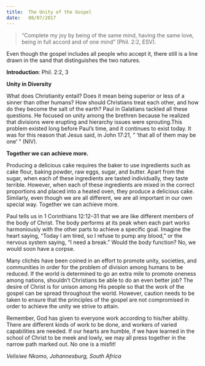 ```yaml
---
title:  The Unity of the Gospel
date:   08/07/2017
---
```


> <p></p>
> “Complete my joy by being of the same mind, having the same love, being in full accord and of one mind” (Phil. 2:2, ESV).

Even though the gospel includes all people who accept it, there still is a line drawn in the sand that distinguishes the two natures.

**Introduction**:  Phil. 2:2, 3


**Unity in Diversity**

What does Christianity entail? Does it mean being superior or less of a sinner than other humans? How should Christians treat each other, and how do they become the salt of the earth? Paul in Galatians tackled all these questions. He focused on unity among the brethren because he realized that divisions were erupting and hierarchy issues were sprouting.This problem existed long before Paul’s time, and it continues to exist today. It was for this reason that Jesus said, in John 17:21, “ ‘that all of them may be one’ ” (NIV).

**Together we can achieve more.**

Producing a delicious cake requires the baker to use ingredients such as cake flour, baking powder, raw eggs, sugar, and butter. Apart from the sugar, when each of these ingredients are tasted individually, they taste terrible. However, when each of these ingredients are mixed in the correct proportions and placed into a heated oven, they produce a delicious cake. Similarly, even though we are all different, we are all important in our own special way. Together we can achieve more.

Paul tells us in 1 Corinthians 12:12–31 that we are like different members of the body of Christ. The body performs at its peak when each part works harmoniously with the other parts to achieve a specific goal. Imagine the heart saying, “Today I am tired, so I refuse to pump any blood,” or the nervous system saying, “I need a break.” Would the body function? No, we would soon have a corpse.

Many clichés have been coined in an effort to promote unity, societies, and communities in order for the problem of division among humans to be reduced. If the world is determined to go an extra mile to promote oneness among nations, shouldn’t Christians be able to do an even better job? The desire of Christ is for unison among His people so that the work of the gospel can be spread throughout the world. However, caution needs to be taken to ensure that the principles of the gospel are not compromised in order to achieve the unity we strive to attain.

Remember, God has given to everyone work according to his/her ability. There are different kinds of work to be done, and workers of varied capabilities are needed. If our hearts are humble, if we have learned in the school of Christ to be meek and lowly, we may all press together in the narrow path marked out. No one is a misfit!

_Velisiwe Nkomo, Johannesburg, South Africa_